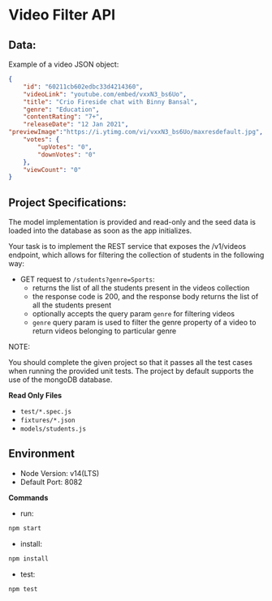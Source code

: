 
# Video Filter API

## Data:

Example of a video JSON object:

```json
{
	"id": "60211cb602edbc33d4214360",
	"videoLink": "youtube.com/embed/vxxN3_bs6Uo",
	"title": "Crio Fireside chat with Binny Bansal",
	"genre": "Education",
	"contentRating": "7+",
	"releaseDate": "12 Jan 2021",
"previewImage":"https://i.ytimg.com/vi/vxxN3_bs6Uo/maxresdefault.jpg",
	"votes": {
		"upVotes": "0",
		"downVotes": "0"
	},
	"viewCount": "0"
}
```

## Project Specifications:

The model implementation is provided and read-only and the seed data is loaded into the database as soon as the app initializes.

Your task is to implement the REST service that exposes the /v1/videos endpoint, which allows for filtering the collection of students in the following way:

- GET request to `/students?genre=Sports`:
  - returns the list of all the students present in the videos collection
  - the response code is 200, and the response body returns the list of all the students present
  - optionally accepts the query param `genre` for filtering videos
  - `genre` query param is used to filter the genre property of a video to return videos belonging to particular genre

NOTE:

You should complete the given project so that it passes all the test cases when running the provided unit tests. The project by default supports the use of the mongoDB database.

**Read Only Files**

- `test/*.spec.js`
- `fixtures/*.json`
- `models/students.js`

## Environment

- Node Version: v14(LTS)
- Default Port: 8082

**Commands**

- run:

```bash
npm start
```

- install:

```bash
npm install
```

- test:

```bash
npm test
```
